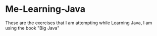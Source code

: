 # Me-Learning-Java
These are the exercises that I am attempting while Learning Java, I am using the book "Big Java"
